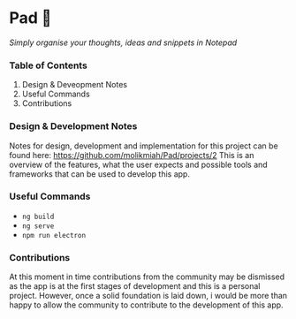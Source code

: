 # Pad :notebook_with_decorative_cover:

*Simply organise your thoughts, ideas and snippets in Notepad*
  
### Table of Contents
1. Design & Deveopment Notes
2. Useful Commands
3. Contributions

### Design & Development Notes
Notes for design, development and implementation for this project can be found here:
https://github.com/molikmiah/Pad/projects/2
This is an overview of the features, what the user expects and possible tools and frameworks that can be used to develop this app.

### Useful Commands
* `ng build`
* `ng serve`
* `npm run electron`

### Contributions
At this moment in time contributions from the community may be dismissed as the app is at the first stages of development and this is a personal project. However, once a solid foundation is laid down, i would be more than happy to allow the community to contribute to the development of this app.
